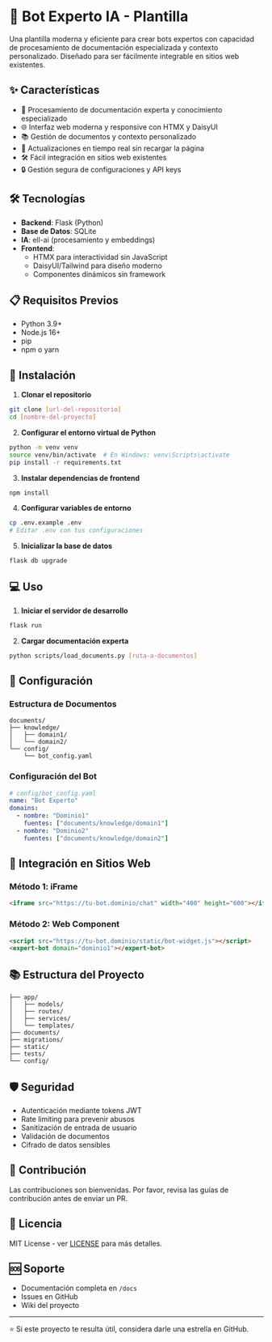 # 🤖 Bot Experto IA - Plantilla

Una plantilla moderna y eficiente para crear bots expertos con capacidad de procesamiento de documentación especializada y contexto personalizado. Diseñado para ser fácilmente integrable en sitios web existentes.

## ✨ Características

- 🧠 Procesamiento de documentación experta y conocimiento especializado
- 🌐 Interfaz web moderna y responsive con HTMX y DaisyUI
- 📚 Gestión de documentos y contexto personalizado
- 🔄 Actualizaciones en tiempo real sin recargar la página
- 🛠️ Fácil integración en sitios web existentes
- 🔒 Gestión segura de configuraciones y API keys

## 🛠️ Tecnologías

- **Backend**: Flask (Python)
- **Base de Datos**: SQLite
- **IA**: ell-ai (procesamiento y embeddings)
- **Frontend**:
  - HTMX para interactividad sin JavaScript
  - DaisyUI/Tailwind para diseño moderno
  - Componentes dinámicos sin framework

## 📋 Requisitos Previos

- Python 3.9+
- Node.js 16+
- pip
- npm o yarn

## 🚀 Instalación

1. **Clonar el repositorio**
```bash
git clone [url-del-repositorio]
cd [nombre-del-proyecto]
```

2. **Configurar el entorno virtual de Python**
```bash
python -m venv venv
source venv/bin/activate  # En Windows: venv\Scripts\activate
pip install -r requirements.txt
```

3. **Instalar dependencias de frontend**
```bash
npm install
```

4. **Configurar variables de entorno**
```bash
cp .env.example .env
# Editar .env con tus configuraciones
```

5. **Inicializar la base de datos**
```bash
flask db upgrade
```

## 💻 Uso

1. **Iniciar el servidor de desarrollo**
```bash
flask run
```

2. **Cargar documentación experta**
```bash
python scripts/load_documents.py [ruta-a-documentos]
```

## 🔧 Configuración

### Estructura de Documentos
```
documents/
├── knowledge/
│   ├── domain1/
│   └── domain2/
└── config/
    └── bot_config.yaml
```

### Configuración del Bot
```yaml
# config/bot_config.yaml
name: "Bot Experto"
domains:
  - nombre: "Dominio1"
    fuentes: ["documents/knowledge/domain1"]
  - nombre: "Dominio2"
    fuentes: ["documents/knowledge/domain2"]
```

## 🔌 Integración en Sitios Web

### Método 1: iFrame
```html
<iframe src="https://tu-bot.dominio/chat" width="400" height="600"></iframe>
```

### Método 2: Web Component
```html
<script src="https://tu-bot.dominio/static/bot-widget.js"></script>
<expert-bot domain="dominio1"></expert-bot>
```

## 📚 Estructura del Proyecto
```
├── app/
│   ├── models/
│   ├── routes/
│   ├── services/
│   └── templates/
├── documents/
├── migrations/
├── static/
├── tests/
└── config/
```

## 🛡️ Seguridad

- Autenticación mediante tokens JWT
- Rate limiting para prevenir abusos
- Sanitización de entrada de usuario
- Validación de documentos
- Cifrado de datos sensibles

## 🤝 Contribución

Las contribuciones son bienvenidas. Por favor, revisa las guías de contribución antes de enviar un PR.

## 📄 Licencia

MIT License - ver [LICENSE](LICENSE) para más detalles.

## 🆘 Soporte

- Documentación completa en `/docs`
- Issues en GitHub
- Wiki del proyecto

---
⭐️ Si este proyecto te resulta útil, considera darle una estrella en GitHub. 